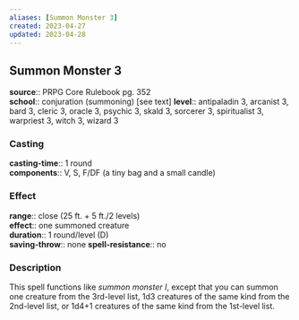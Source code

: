 ```yaml
---
aliases: [Summon Monster 3]
created: 2023-04-27
updated: 2023-04-28
---
```


## Summon Monster 3

**source**:: PRPG Core Rulebook pg. 352  
**school**:: conjuration (summoning) \[see text\]
**level**:: antipaladin 3, arcanist 3, bard 3, cleric 3, oracle 3, psychic 3, skald 3, sorcerer 3, spiritualist 3, warpriest 3, witch 3, wizard 3

### Casting

**casting-time**:: 1 round  
**components**:: V, S, F/DF (a tiny bag and a small candle)

### Effect

**range**:: close (25 ft. + 5 ft./2 levels)  
**effect**:: one summoned creature  
**duration**:: 1 round/level (D)  
**saving-throw**:: none
**spell-resistance**:: no

### Description

This spell functions like *summon monster I*, except that you can summon one creature from the 3rd-level list, 1d3 creatures of the same kind from the 2nd-level list, or 1d4+1 creatures of the same kind from the 1st-level list.
